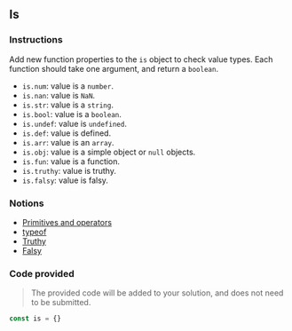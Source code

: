 ## Is

### Instructions

Add new function properties to the `is` object to check value types. Each function should take one argument, and return a `boolean`.

- `is.num`: value is a `number`.
- `is.nan`: value is `NaN`.
- `is.str`: value is a `string`.
- `is.bool`: value is a `boolean`.
- `is.undef`: value is `undefined`.
- `is.def`: value is defined.
- `is.arr`: value is an `array`.
- `is.obj`: value is a simple object or `null` objects.
- `is.fun`: value is a function.
- `is.truthy`: value is truthy.
- `is.falsy`: value is falsy.

### Notions

- [Primitives and operators](https://nan-academy.github.io/js-training/examples/primitive-and-operators.js)
- [typeof](https://devdocs.io/javascript/operators/typeof)
- [Truthy](https://developer.mozilla.org/en-US/docs/Glossary/Truthy)
- [Falsy](https://developer.mozilla.org/en-US/docs/Glossary/Falsy)

### Code provided

> The provided code will be added to your solution, and does not need to be submitted.

```js
const is = {}
```
